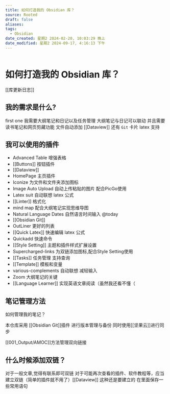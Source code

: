 ```yaml
---
title: 如何打造我的 Obsidian 库？
source: Rooted
draft: false
aliases: 
tags:
  - Obsidian
date_created: 星期2 2024-02-20, 10:03:29 晚上
date_modified: 星期2 2024-09-17, 4:16:13 下午
---
```


```toc
```
# 如何打造我的 Obsidian 库？

[[库更新日志]]
## 我的需求是什么?

first one 我需要大纲笔记和日记以及任务管理
大纲笔记与日记可以联动
并且需要读书笔记和网页剪藏功能
文件自动添加 [[Dataview]]
还有 `Git`
卡片
latex 支持
## 我可以使用的插件
- Advanced Table 增强表格
- [[Buttons]] 按钮插件
- [[Dataview]]
- HomePage 主页插件
- Iconize 为文件和文件夹添加图标
- Image Auto Upload 自动上传粘贴的图片 配合PicGo使用
- Latex suit 自动联想 latex 公式
- [[Linter]] 格式化
- mind map 配合大纲笔记实现思维导图
- Natural Language Dates 自然语言时间输入 @today
- [[Obsidian Git]]
- OutLiner 更好的列表
- [[Quick Latex]] 快速编辑 latex 公式
- Quickadd 快速命令
- [[Style Setting]] 主题和插件样式扩展设置
- Supercharged-links 为双链添加图标,配合Style Setting使用
- [[Tasks]] 任务管理 支持查询
- [[Template]] 模板和变量
- various-complements 自动联想 减轻输入
- Zoom 大纲笔记的关键 
- [[Language Learner]] 实现英语文章阅读（虽然我还看不懂（

## 笔记管理方法
如何管理我的笔记？

本仓库采用 [[Obsidian Git]]插件 进行版本管理与备份 同时使用[[坚果云]]进行同步

[[001_Output/AMOC]]方法管理双向链接

## 什么时候添加双链？

对于一般文章,觉得有联系即可双链
对于可能再次查看的插件、软件教程等，应当建立双链（简单的插件就不用了）[[Dataview]] 这种还是要建立的 在里面保存一些常用语句
